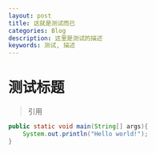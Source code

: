 ```yaml
---
layout: post
title: 这就是测试而已
categories: Blog
description: 这里是测试的描述
keywords: 测试, 描述
---
```

# 测试标题
> 引用
```java
public static void main(String[] args){
    System.out.println("Hello world!");
}
```